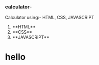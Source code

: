 ### calculator-

Calculator using:- HTML, CSS, JAVASCRIPT
<ol>
<li>**HTML**</li>
<li>**CSS**</li>
<li>**JAVASCRIPT**</li>
</ol>

<h1> hello</h1>
